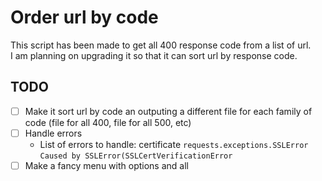 # Order url by code

This script has been made to get all 400 response code from a list of url.  
I am planning on upgrading it so that it can sort url by response code.

## TODO

- [ ] Make it sort url by code an outputing a different file for each family of code (file for all 400, file for all 500, etc)
- [ ] Handle errors
  - List of errors to handle: certificate `requests.exceptions.SSLError` `Caused by SSLError(SSLCertVerificationError`
- [ ] Make a fancy menu with options and all
